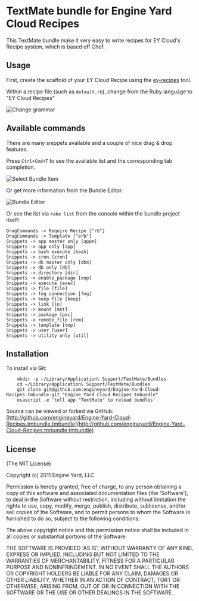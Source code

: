 # TextMate bundle for Engine Yard Cloud Recipes

This TextMate bundle make it very easy to write recipes for EY Cloud's Recipe system, which is based off Chef.

## Usage

First, create the scaffold of your EY Cloud Recipe using the [ey-recipes](https://github.com/engineyard/engineyard-recipes) tool.

Within a recipe file (such as `default.rb`), change from the Ruby language to "EY Cloud Recipes"

<img src="https://img.skitch.com/20111116-r11u5gfgmjf75us7aj2m53fx8s.png" alt="Change grammar" />

## Available commands

There are many snippets available and a couple of nice drag & drop features. 

Press `Ctrl+Cmd+T` to see the available list and the corresponding tab completion.

<img src="https://img.skitch.com/20111116-dj5jun2uw3s9ca6ugrg18hhhbw.png" alt="Select Bundle Item" />

Or get more information from the Bundle Editor.

<img src="https://img.skitch.com/20111116-xdn9n1u7hihfp1k17jq7hq75aa.png" alt="Bundle Editor" />

Or see the list via `rake list` from the console within the bundle project itself:

```
DragCommands -> Require Recipe ["rb"]
DragCommands -> Template ["erb"]
Snippets -> app master only [appm]
Snippets -> app only [app]
Snippets -> bash execute [bash]
Snippets -> cron [cron]
Snippets -> db master only [dbm]
Snippets -> db only [db]
Snippets -> directory [dir]
Snippets -> enable_package [enp]
Snippets -> execute [exec]
Snippets -> file [file]
Snippets -> fog connection [fog]
Snippets -> keep file [keep]
Snippets -> link [ln]
Snippets -> mount [mnt]
Snippets -> package [pac]
Snippets -> remote_file [rem]
Snippets -> template [tmp]
Snippets -> user [user]
Snippets -> utility only [util]
```

## Installation

To install via Git:

		mkdir -p ~/Library/Application\ Support/TextMate/Bundles
		cd ~/Library/Application\ Support/TextMate/Bundles
		git clone git@github.com:engineyard/Engine-Yard-Cloud-Recipes.tmbundle.git "Engine Yard Cloud Recipes.tmbundle"
		osascript -e 'tell app "TextMate" to reload bundles'

Source can be viewed or forked via GitHub: [http://github.com/engineyard/Engine-Yard-Cloud-Recipes.tmbundle.tmbundle](http://github.com/engineyard/Engine-Yard-Cloud-Recipes.tmbundle.tmbundle)

## License

(The MIT License)

Copyright (c) 2011 Engine Yard, LLC

Permission is hereby granted, free of charge, to any person obtaining
a copy of this software and associated documentation files (the
'Software'), to deal in the Software without restriction, including
without limitation the rights to use, copy, modify, merge, publish,
distribute, sublicense, and/or sell copies of the Software, and to
permit persons to whom the Software is furnished to do so, subject to
the following conditions:

The above copyright notice and this permission notice shall be
included in all copies or substantial portions of the Software.

THE SOFTWARE IS PROVIDED 'AS IS', WITHOUT WARRANTY OF ANY KIND,
EXPRESS OR IMPLIED, INCLUDING BUT NOT LIMITED TO THE WARRANTIES OF
MERCHANTABILITY, FITNESS FOR A PARTICULAR PURPOSE AND NONINFRINGEMENT.
IN NO EVENT SHALL THE AUTHORS OR COPYRIGHT HOLDERS BE LIABLE FOR ANY
CLAIM, DAMAGES OR OTHER LIABILITY, WHETHER IN AN ACTION OF CONTRACT,
TORT OR OTHERWISE, ARISING FROM, OUT OF OR IN CONNECTION WITH THE
SOFTWARE OR THE USE OR OTHER DEALINGS IN THE SOFTWARE.